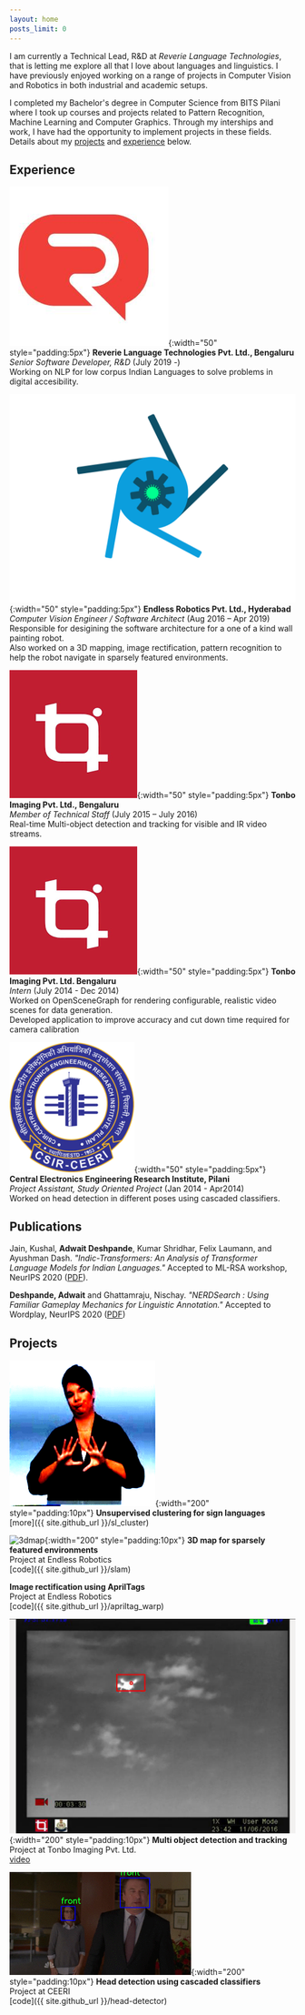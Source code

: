 ```yaml
---
layout: home
posts_limit: 0
---
```


I am currently a Technical Lead, R&D at *Reverie Language Technologies*, that is letting me explore all that I love about languages and linguistics. I have previously enjoyed working on a range of projects in Computer Vision and Robotics in both industrial and academic setups. 

I completed my Bachelor's degree in Computer Science from BITS Pilani where I took up courses and projects related to Pattern Recognition, Machine Learning and Computer Graphics. Through my interships and work, I have had the opportunity to implement projects in these fields. Details about my [projects](#projects) and [experience](#experience) below.

## Experience

![revlogo](assets/img/revico.jpeg){:width="50" style="padding:5px"} **Reverie Language Technologies Pvt. Ltd., Bengaluru**  
*Senior Software Developer, R&D* (July 2019 -)  
Working on NLP for low corpus Indian Languages to solve problems in digital accesibility.  

![erlogo](assets/img/er_logo.png){:width="50" style="padding:5px"} **Endless Robotics Pvt. Ltd., Hyderabad**   
*Computer Vision Engineer / Software Architect* (Aug 2016 – Apr 2019)   
Responsible for desigining the software architecture for a one of a kind wall painting robot.   
Also worked on a 3D mapping, image rectification, pattern recognition to help the robot navigate
in sparsely featured environments.  

![tonbologo](assets/img/tonbo.png){:width="50" style="padding:5px"} **Tonbo Imaging Pvt. Ltd., Bengaluru**   
*Member of Technical Staff* (July 2015 – July 2016)  
Real-time Multi-object detection and tracking for visible and IR video streams.

![tonbologo](assets/img/tonbo.png){:width="50" style="padding:5px"} **Tonbo Imaging Pvt. Ltd. Bengaluru**  
*Intern* (July 2014 - Dec 2014)   
Worked on OpenSceneGraph for rendering configurable, realistic video scenes for data generation.  
Developed application to improve accuracy and cut down time required for camera calibration

![ceerilogo](assets/img/ceeri.png){:width="50" style="padding:5px"} **Central Electronics Engineering Research Institute, Pilani**  
*Project Assistant, Study Oriented Project* (Jan 2014 - Apr2014)  
Worked on head detection in different poses using cascaded classifiers.
## Publications
Jain, Kushal, **Adwait Deshpande**, Kumar Shridhar, Felix Laumann, and Ayushman Dash. *"Indic-Transformers: An Analysis of Transformer Language Models for Indian Languages."* Accepted to ML-RSA workshop, NeurIPS 2020 ([PDF](https://arxiv.org/pdf/2011.02323)).

**Deshpande, Adwait** and Ghattamraju, Nischay. *"NERDSearch : Using Familiar Gameplay Mechanics for Linguistic Annotation."* Accepted to Wordplay, NeurIPS 2020 ([PDF](https://wordplay-workshop.github.io/modern/assets/pdfs/15.pdf))

## Projects
![sign cluster](assets/img/cluster.gif){:width="200" style="padding:10px"}
**Unsupervised clustering for sign languages**    
[more]({{ site.github_url }}/sl_cluster)  

![3dmap](assets/img/map.gif){:width="200" style="padding:10px"} **3D map for sparsely featured environments**  
Project at Endless Robotics    
[code]({{ site.github_url }}/slam)  
  
**Image rectification using AprilTags**  
Project at Endless Robotics  
[code]({{ site.github_url }}/apriltag_warp)  

![VIP-ST](assets/img/tonbo1.png){:width="200" style="padding:10px"}
**Multi object detection and tracking**  
Project at Tonbo Imaging Pvt. Ltd.  
[video](https://www.youtube.com/watch?list=PLSstQfZmdaXExyIMN6VM_w0KRleB8weVS&v=Ih7xU9-zGDE)
  
![haar-gif](assets/img/haar.gif){:width="200" style="padding:10px"}
**Head detection using cascaded classifiers**  
Project at CEERI   
[code]({{ site.github_url }}/head-detector)  
  
